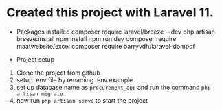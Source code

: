 # Created this project with Laravel 11.

-   Packages installed
    composer require laravel/breeze --dev
    php artisan breeze:install
    npm install
    npm run dev
    composer require maatwebsite/excel
    composer require barryvdh/laravel-dompdf

-   Project setup

1. Clone the project from github
2. setup .env file by renaming .env.example
3. set up database name as `procurement_app` and run the command `php artisan migrate`
4. now run `php artisan serve` to start the project
